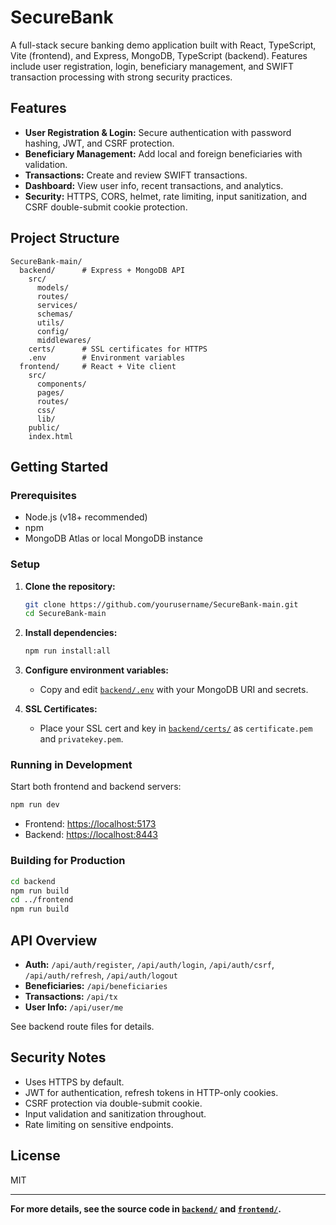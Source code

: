 # SecureBank

A full-stack secure banking demo application built with React, TypeScript, Vite (frontend), and Express, MongoDB, TypeScript (backend). Features include user registration, login, beneficiary management, and SWIFT transaction processing with strong security practices.

## Features

- **User Registration & Login:** Secure authentication with password hashing, JWT, and CSRF protection.
- **Beneficiary Management:** Add local and foreign beneficiaries with validation.
- **Transactions:** Create and review SWIFT transactions.
- **Dashboard:** View user info, recent transactions, and analytics.
- **Security:** HTTPS, CORS, helmet, rate limiting, input sanitization, and CSRF double-submit cookie protection.

## Project Structure

```
SecureBank-main/
  backend/      # Express + MongoDB API
    src/
      models/
      routes/
      services/
      schemas/
      utils/
      config/
      middlewares/
    certs/      # SSL certificates for HTTPS
    .env        # Environment variables
  frontend/     # React + Vite client
    src/
      components/
      pages/
      routes/
      css/
      lib/
    public/
    index.html
```

## Getting Started

### Prerequisites

- Node.js (v18+ recommended)
- npm
- MongoDB Atlas or local MongoDB instance

### Setup

1. **Clone the repository:**
   ```sh
   git clone https://github.com/yourusername/SecureBank-main.git
   cd SecureBank-main
   ```

2. **Install dependencies:**
   ```sh
   npm run install:all
   ```

3. **Configure environment variables:**
   - Copy and edit [`backend/.env`](backend/.env) with your MongoDB URI and secrets.

4. **SSL Certificates:**
   - Place your SSL cert and key in [`backend/certs/`](backend/certs/) as `certificate.pem` and `privatekey.pem`.

### Running in Development

Start both frontend and backend servers:

```sh
npm run dev
```

- Frontend: [https://localhost:5173](https://localhost:5173)
- Backend: [https://localhost:8443](https://localhost:8443)

### Building for Production

```sh
cd backend
npm run build
cd ../frontend
npm run build
```

## API Overview

- **Auth:** `/api/auth/register`, `/api/auth/login`, `/api/auth/csrf`, `/api/auth/refresh`, `/api/auth/logout`
- **Beneficiaries:** `/api/beneficiaries`
- **Transactions:** `/api/tx`
- **User Info:** `/api/user/me`

See backend route files for details.

## Security Notes

- Uses HTTPS by default.
- JWT for authentication, refresh tokens in HTTP-only cookies.
- CSRF protection via double-submit cookie.
- Input validation and sanitization throughout.
- Rate limiting on sensitive endpoints.

## License

MIT

---

**For more details, see the source code in [`backend/`](backend) and [`frontend/`](frontend).**
